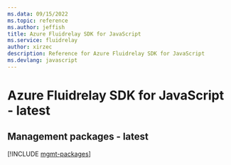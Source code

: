 ```yaml
---
ms.data: 09/15/2022
ms.topic: reference
ms.author: jeffish
title: Azure Fluidrelay SDK for JavaScript
ms.service: fluidrelay
author: xirzec
description: Reference for Azure Fluidrelay SDK for JavaScript
ms.devlang: javascript
---
```

# Azure Fluidrelay SDK for JavaScript - latest

## Management packages - latest
[!INCLUDE [mgmt-packages](fluidrelay-mgmt-index.md)]